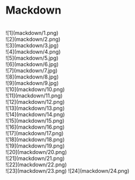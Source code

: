 Mackdown
====
<br>
![1](mackdown/1.png)
<br>
![2](mackdown/2.png)
<br>
![3](mackdown/3.jpg)
<br>
![4](mackdown/4.png)
<br>
![5](mackdown/5.jpg)
<br>
![6](mackdown/6.jpg)
<br>
![7](mackdown/7.jpg)
<br>
![8](mackdown/8.jpg)
<br>
![9](mackdown/9.jpg)
<br>
![10](mackdown/10.png)
<br>
![11](mackdown/11.png)
<br>
![12](mackdown/12.png)
<br>
![13](mackdown/13.png)
<br>
![14](mackdown/14.png)
<br>
![15](mackdown/15.png)
<br>
![16](mackdown/16.png)
<br>
![17](mackdown/17.png)
<br>
![18](mackdown/18.png)
<br>
![19](mackdown/19.png)
<br>
![20](mackdown/20.png)
<br>
![21](mackdown/21.png)
<br>
![22](mackdown/22.png)
<br>
![23](mackdown/23.png)
![24](mackdown/24.png)